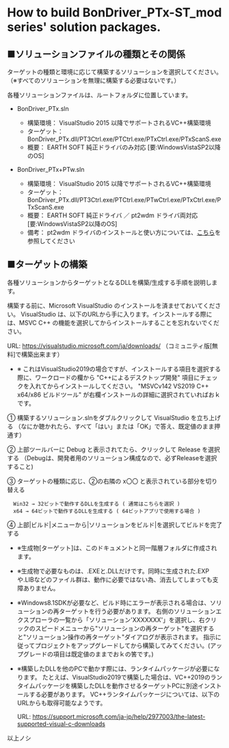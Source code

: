 # How to build BonDriver_PTx-ST_mod series' solution packages.

## ■ソリューションファイルの種類とその関係

  ターゲットの種類と環境に応じて構築するソリューションを選択してください。
  （※すべてのソリューションを無理に構築する必要はないです。）

  各種ソリューションファイルは、ルートフォルダに位置しています。

  - BonDriver_PTx.sln
    - 構築環境： VisualStudio 2015 以降でサポートされるVC++構築環境
    - ターゲット： BonDriver_PTx.dll/PT3Ctrl.exe/PTCtrl.exe/PTxCtrl.exe/PTxScanS.exe
    - 概要： EARTH SOFT 純正ドライバのみ対応 [要:WindowsVistaSP2以降のOS]

  - BonDriver_PTx+PTw.sln
    - 構築環境： VisualStudio 2015 以降でサポートされるVC++構築環境
    - ターゲット： BonDriver_PTx.dll/PT3Ctrl.exe/PTCtrl.exe/PTwCtrl.exe/PTxCtrl.exe/PTxScanS.exe
    - 概要： EARTH SOFT 純正ドライバ ／ pt2wdm ドライバ両対応 [要:WindowsVistaSP2以降のOS]
    - 備考： pt2wdm ドライバのインストールと使い方については、[こちら](./PTwCtrl/)を参照してください


## ■ターゲットの構築

  各種ソリューションからターゲットとなるDLLを構築/生成する手順を説明します。

  構築する前に、Microsoft VisualStudio のインストールを済ませておいてください。
  VisualStudio は、以下のURLから手に入ります。インストールする際には、MSVC C++
  の機能を選択してからインストールすることを忘れないでください。

  URL: https://visualstudio.microsoft.com/ja/downloads/
        （コミュニティ版[無料]で構築出来ます）

  - ※ これはVisualStudio2019の場合ですが、インストールする項目を選択する際に、ワークロードの欄から "C++によるデスクトップ開発" 項目にチェックを入れてからインストールしてください。
    "MSVCv142 VS2019 C++ x64/x86 ビルドツール" が右欄インストールの詳細に選択されていればおｋです。

  ① 構築するソリューション.slnをダブルクリックして VisualStudio を立ち上げる
    （なにか聴かれたら、すべて「はい」または「OK」で答え、既定値のまま押通す）

  ② 上部ツールバーに Debug と表示されてたら、クリックして Release を選択する
    （Debugは、開発者用のソリューション構成なので、必ずReleaseを選択すること)

  ③ ターゲットの種類に応じ、②の右隣の x〇〇 と表示されている部分を切り替える

      Win32 → 32ビットで動作するDLLを生成する ( 通常はこちらを選択 )
      x64 → 64ビットで動作するDLLを生成する ( 64ビットアプリで使用する場合 )

  ④ 上部|ビルド|メニューから|ソリューションをビルド|を選択してビルドを完了する

  - ※生成物[ターゲット]は、このドキュメントと同一階層フォルダに作成されます。

  - ※生成物で必要なものは、.EXEと.DLLだけです。同時に生成された.EXPや.LIBなどのファイル群は、動作に必要ではない為、消去してしまっても支障ありません。

  - ※Windows8.1SDKが必要など、ビルド時にエラーが表示される場合は、ソリューションの再ターゲットを行う必要があります。
    右側のソリューションエクスプローラの一覧から「ソリューション'XXXXXXX'」を選択し、右クリックのスピードメニューから"ソリューションの再ターゲット"を選択すると"ソリューション操作の再ターゲット"ダイアログが表示されます。
	指示に従ってプロジェクトをアップグレードしてから構築してみてください。(アップグレードの項目は既定値のままでおｋの筈です。)

  - ※構築したDLLを他のPCで動かす際には、ランタイムパッケージが必要になります。
   たとえば、VisualStudio2019で構築した場合は、VC++2019のランタイムパッケージを構築したDLLを動作させるターゲットPCに別途インストールする必要があります。
   VC++ランタイムパッケージについては、以下のURLからも取得可能なようです。

     URL: https://support.microsoft.com/ja-jp/help/2977003/the-latest-supported-visual-c-downloads


以上ノシ
